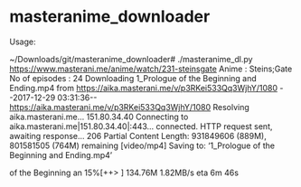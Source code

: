 # masteranime_downloader

Usage:

~/Downloads/git/masteranime_downloader# ./masteranime_dl.py https://www.masterani.me/anime/watch/231-steinsgate
Anime          : Steins;Gate
No of episodes : 24
Downloading 1_Prologue of the Beginning and Ending.mp4 from https://aika.masterani.me/v/p3RKei533Qq3WjhY/1080
--2017-12-29 03:31:36--  https://aika.masterani.me/v/p3RKei533Qq3WjhY/1080
Resolving aika.masterani.me... 151.80.34.40
Connecting to aika.masterani.me|151.80.34.40|:443... connected.
HTTP request sent, awaiting response... 206 Partial Content
Length: 931849606 (889M), 801581505 (764M) remaining [video/mp4]
Saving to: ‘1_Prologue of the Beginning and Ending.mp4’

of the Beginning an  15%[++>                 ] 134.76M  1.82MB/s    eta 6m 46s
